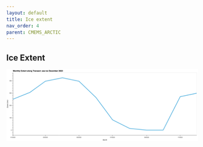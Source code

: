 ```yaml
---
layout: default
title: Ice extent
nav_order: 4
parent: CMEMS_ARCTIC
---
```


## Ice Extent

![2023 Ice Extent](../cmems_mod_arc_phy_anfc_6km_detided_P1M-m/2023/siconc.png)
